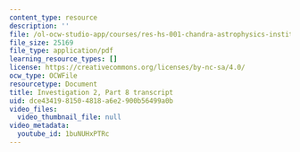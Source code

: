 ```yaml
---
content_type: resource
description: ''
file: /ol-ocw-studio-app/courses/res-hs-001-chandra-astrophysics-institute/1buNUHxPTRc_transcript.pdf
file_size: 25169
file_type: application/pdf
learning_resource_types: []
license: https://creativecommons.org/licenses/by-nc-sa/4.0/
ocw_type: OCWFile
resourcetype: Document
title: Investigation 2, Part 8 transcript
uid: dce43419-8150-4818-a6e2-900b56499a0b
video_files:
  video_thumbnail_file: null
video_metadata:
  youtube_id: 1buNUHxPTRc
---
```

